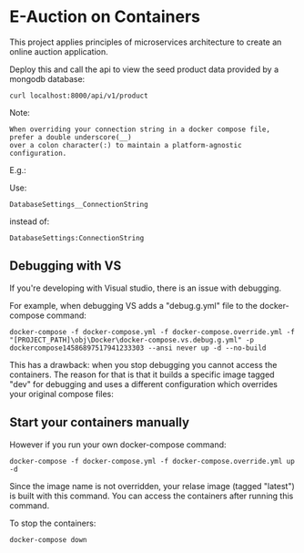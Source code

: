 # E-Auction on Containers

This project applies principles of microservices architecture to create an online auction application.

 Deploy this and call the api to view the seed product data provided by a mongodb database:
	 
	curl localhost:8000/api/v1/product

Note: 

	When overriding your connection string in a docker compose file, prefer a double underscore(__) 
	over a colon character(:) to maintain a platform-agnostic configuration.

E.g.:

Use:
 
	DatabaseSettings__ConnectionString

instead of:

	DatabaseSettings:ConnectionString


Debugging with VS
--

If you're developing with Visual studio, there is an issue with debugging.

For example, when debugging VS adds a "debug.g.yml" file to the docker-compose command:

	docker-compose -f docker-compose.yml -f docker-compose.override.yml -f "[PROJECT_PATH]\obj\Docker\docker-compose.vs.debug.g.yml" -p dockercompose14586897517941233303 --ansi never up -d --no-build

This has a drawback: when you stop debugging you cannot access the containers.
The reason for that is that it builds a specific image tagged "dev" for debugging and 
uses a different configuration which overrides your original compose files:
	 

Start your containers manually
--

However if you run your own docker-compose command:

	docker-compose -f docker-compose.yml -f docker-compose.override.yml up -d

Since the image name is not overridden, your relase image (tagged "latest") is built with this command.
You can access the containers after running this command.

To stop the containers:

	docker-compose down

